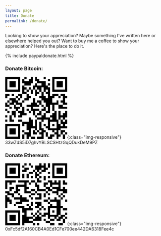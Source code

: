 ```yaml
---
layout: page
title: Donate
permalink: /donate/
---
```


Looking to show your appreciation? Maybe something I've written here or elsewhere helped you out? Want to buy me a coffee to show your appreciation? Here's the place to do it.

{% include paypaldonate.html %}

### Donate Bitcoin:<BR>
![Bitcoin-Wallet](/images/BTCDonate.png){:class="img-responsive"}
<BR>
33wZdS5iD7ghvYBLSCSHtzGqQDukDeM9PZ
<BR>
### Donate Ethereum:<BR>
![Ethereum-Wallet](/images/ETHDonate.png){:class="img-responsive"}
<BR>
0xFc5df2A160CB4A0Ed1CFe700ee442DA6318Fee4c